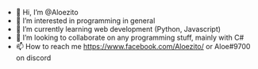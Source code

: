 - 👋 Hi, I’m @Aloezito
- 👀 I’m interested in programming in general
- 🌱 I’m currently learning web development (Python, Javascript)
- 💞️ I’m looking to collaborate on any programming stuff, mainly with C#
- 📫 How to reach me https://www.facebook.com/Aloezito/ or Aloe#9700 on discord

<!---
Aloezito/Aloezito is a ✨ special ✨ repository because its `README.md` (this file) appears on your GitHub profile.
You can click the Preview link to take a look at your changes.
--->
